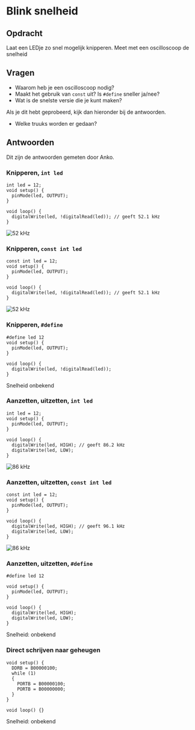 # Blink snelheid

## Opdracht

Laat een LEDje zo snel mogelijk knipperen.
Meet met een oscilloscoop de snelheid

## Vragen

 * Waarom heb je een oscilloscoop nodig?
 * Maakt het gebruik van `const` uit? Is `#define` sneller ja/nee?
 * Wat is de snelste versie die je kunt maken?

Als je dit hebt geprobeerd, kijk dan hieronder bij de antwoorden.

 * Welke truuks worden er gedaan?

## Antwoorden

Dit zijn de antwoorden gemeten door Anko.

### Knipperen, `int led`

```
int led = 12;
void setup() {
  pinMode(led, OUTPUT);
}

void loop() {
  digitalWrite(led, !digitalRead(led)); // geeft 52.1 kHz
}
```

![52 kHz](DS1Z_52kHz.png)

### Knipperen, `const int led`

```
const int led = 12;
void setup() {
  pinMode(led, OUTPUT);
}

void loop() {
  digitalWrite(led, !digitalRead(led)); // geeft 52.1 kHz
}
```

![52 kHz](DS1Z_52kHz.png)

### Knipperen, `#define`

```
#define led 12
void setup() {
  pinMode(led, OUTPUT);
}

void loop() {
  digitalWrite(led, !digitalRead(led));
}
```

Snelheid onbekend

### Aanzetten, uitzetten, `int led`

```
int led = 12;
void setup() {
  pinMode(led, OUTPUT);
}

void loop() {
  digitalWrite(led, HIGH); // geeft 86.2 kHz 
  digitalWrite(led, LOW);     
}
```

![86 kHz](DS1Z_86kHz.png)

### Aanzetten, uitzetten, `const int led`

```
const int led = 12;
void setup() {
  pinMode(led, OUTPUT);
}

void loop() {
  digitalWrite(led, HIGH); // geeft 96.1 kHz 
  digitalWrite(led, LOW);     
}
```

![86 kHz](DS1Z_96kHz.png)

### Aanzetten, uitzetten, `#define`

```
#define led 12

void setup() {
  pinMode(led, OUTPUT);
}

void loop() {
  digitalWrite(led, HIGH);
  digitalWrite(led, LOW);     
}
```

Snelheid: onbekend

### Direct schrijven naar geheugen

```
void setup() {
  DDRB = B00000100;
  while (1)
  {
    PORTB = B00000100;
    PORTB = B00000000;
  }
}

void loop() {}
```

Snelheid: onbekend